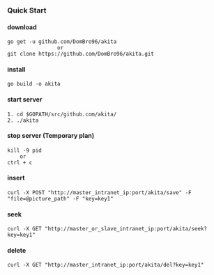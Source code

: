 ### Quick Start

#### download

```
go get -u github.com/DomBro96/akita
                or
git clone https://github.com/DomBro96/akita.git
```

#### install

```
go build -o akita
```

#### start server

```
1. cd $GOPATH/src/github.com/akita/
2. ./akita
```

#### stop server (Temporary plan)

```
kill -9 pid
    or
ctrl + c
```

#### insert

```
curl -X POST "http://master_intranet_ip:port/akita/save" -F "file=@picture_path" -F "key=key1"
```

#### seek

```
curl -X GET "http://master_or_slave_intranet_ip:port/akita/seek?key=key1"
```

#### delete

```
curl -X GET "http://master_intranet_ip:port/akita/del?key=key1"
```
